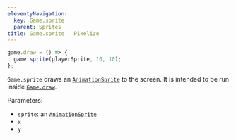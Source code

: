 ```yaml
---
eleventyNavigation:
  key: Game.sprite
  parent: Sprites
title: Game.sprite - Pixelize
---
```


```js
game.draw = () => {
  game.sprite(playerSprite, 10, 10);
};
```

`Game.sprite` draws an [`AnimationSprite`](/docs/sprite) to the screen. It is intended to be run inside [`Game.draw`](/docs/game/draw).

Parameters:

- `sprite`: an [`AnimationSprite`](/docs/sprite)
- `x`
- `y`

